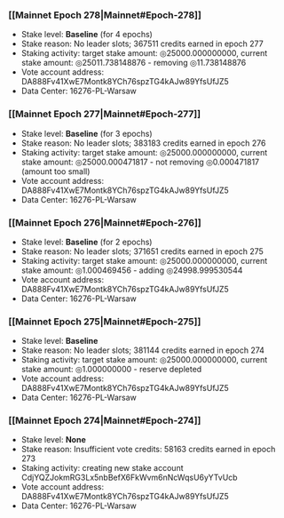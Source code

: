 ### [[Mainnet Epoch 278|Mainnet#Epoch-278]]
* Stake level: **Baseline** (for 4 epochs)
* Stake reason: No leader slots; 367511 credits earned in epoch 277
* Staking activity: target stake amount: ◎25000.000000000, current stake amount: ◎25011.738148876 - removing ◎11.738148876
* Vote account address: DA888Fv41XwE7Montk8YCh76spzTG4kAJw89YfsUfJZ5
* Data Center: 16276-PL-Warsaw
### [[Mainnet Epoch 277|Mainnet#Epoch-277]]
* Stake level: **Baseline** (for 3 epochs)
* Stake reason: No leader slots; 383183 credits earned in epoch 276
* Staking activity: target stake amount: ◎25000.000000000, current stake amount: ◎25000.000471817 - not removing ◎0.000471817 (amount too small)
* Vote account address: DA888Fv41XwE7Montk8YCh76spzTG4kAJw89YfsUfJZ5
* Data Center: 16276-PL-Warsaw
### [[Mainnet Epoch 276|Mainnet#Epoch-276]]
* Stake level: **Baseline** (for 2 epochs)
* Stake reason: No leader slots; 371651 credits earned in epoch 275
* Staking activity: target stake amount: ◎25000.000000000, current stake amount: ◎1.000469456 - adding ◎24998.999530544
* Vote account address: DA888Fv41XwE7Montk8YCh76spzTG4kAJw89YfsUfJZ5
* Data Center: 16276-PL-Warsaw
### [[Mainnet Epoch 275|Mainnet#Epoch-275]]
* Stake level: **Baseline**
* Stake reason: No leader slots; 381144 credits earned in epoch 274
* Staking activity: target stake amount: ◎25000.000000000, current stake amount: ◎1.000000000 - reserve depleted
* Vote account address: DA888Fv41XwE7Montk8YCh76spzTG4kAJw89YfsUfJZ5
* Data Center: 16276-PL-Warsaw
### [[Mainnet Epoch 274|Mainnet#Epoch-274]]
* Stake level: **None**
* Stake reason: Insufficient vote credits: 58163 credits earned in epoch 273
* Staking activity: creating new stake account CdjYQZJokmRG3Lx5nbBefX6FkWvm6nNcWqsU6yYTvUcb
* Vote account address: DA888Fv41XwE7Montk8YCh76spzTG4kAJw89YfsUfJZ5
* Data Center: 16276-PL-Warsaw